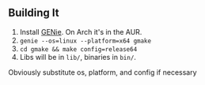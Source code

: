 ## Building It

1. Install [GENie](https://github.com/bkaradzic/genie). On Arch it's in the AUR.
2. `genie --os=linux --platform=x64 gmake`
3. `cd gmake && make config=release64`
4. Libs will be in `lib/`, binaries in `bin/`.

Obviously substitute os, platform, and config if necessary
